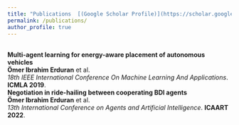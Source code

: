 ```yaml
---
title: "Publications  [(Google Scholar Profile)](https://scholar.google.com/citations?user=i2xd0lQAAAAJ&hl=de)"
permalink: /publications/
author_profile: true
---
```

<br>
<b>Multi-agent learning for energy-aware placement of autonomous vehicles</b> <br> 
<b>Ömer Ibrahim Erduran</b> et al.<br>
<i>18th IEEE International Conference On Machine Learning And Applications</i>. <b>ICMLA 2019</b>.
<br>
<b>Negotiation in ride-hailing between cooperating BDI agents</b> <br> 
<b>Ömer Ibrahim Erduran</b> et al.<br>
<i>13th International Conference on Agents and Artificial Intelligence</i>. <b>ICAART 2022</b>.
